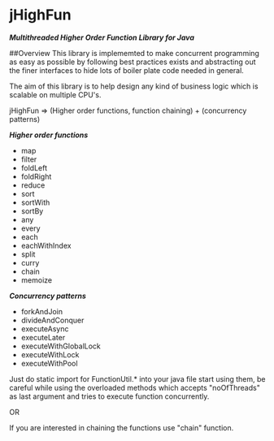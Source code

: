 jHighFun
========

***Multithreaded Higher Order Function Library for Java***

##Overview
This library is implememted to make concurrent programming as easy as possible by following best practices exists
and abstracting out the finer interfaces to hide lots of boiler plate code needed in general.

The aim of this library is to help design any kind of business logic which is scalable on multiple CPU's.

 jHighFun => (Higher order functions, function chaining) + (concurrency patterns)

 ***Higher order functions***

 * map
 * filter
 * foldLeft
 * foldRight
 * reduce
 * sort
 * sortWith
 * sortBy
 * any
 * every
 * each
 * eachWithIndex
 * split
 * curry
 * chain
 * memoize


***Concurrency patterns***

 * forkAndJoin
 * divideAndConquer
 * executeAsync
 * executeLater
 * executeWithGlobalLock
 * executeWithLock
 * executeWithPool

Just do static import for FunctionUtil.* into your java file start using them, be careful while using the overloaded methods which accepts "noOfThreads" as last argument and tries to execute function concurrently.

OR

If you are interested in chaining the functions use "chain" function.
